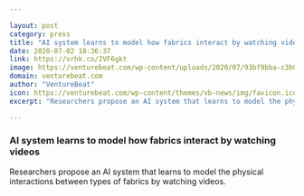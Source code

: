 ```yaml
---

layout: post
category: press
title: "AI system learns to model how fabrics interact by watching videos"
date: 2020-07-02 18:36:37
link: https://vrhk.co/2VF6gkt
image: https://venturebeat.com/wp-content/uploads/2020/07/93bf9bba-c3b0-4777-b0b9-aef3fbe413a4-e1593713324773.png?w=1200&strip=all
domain: venturebeat.com
author: "VentureBeat"
icon: https://venturebeat.com/wp-content/themes/vb-news/img/favicon.ico
excerpt: "Researchers propose an AI system that learns to model the physical interactions between types of fabrics by watching videos."

---
```


### AI system learns to model how fabrics interact by watching videos

Researchers propose an AI system that learns to model the physical interactions between types of fabrics by watching videos.